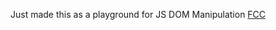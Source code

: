 Just made this as a playground for JS DOM Manipulation
[FCC](https://www.youtube.com/watch?v=5fb2aPlgoys&list=WL&index=601)